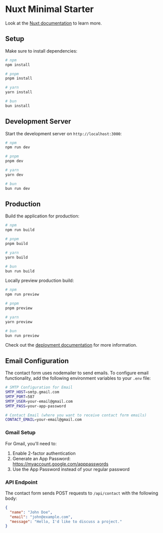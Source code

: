 # Nuxt Minimal Starter

Look at the [Nuxt documentation](https://nuxt.com/docs/getting-started/introduction) to learn more.

## Setup

Make sure to install dependencies:

```bash
# npm
npm install

# pnpm
pnpm install

# yarn
yarn install

# bun
bun install
```

## Development Server

Start the development server on `http://localhost:3000`:

```bash
# npm
npm run dev

# pnpm
pnpm dev

# yarn
yarn dev

# bun
bun run dev
```

## Production

Build the application for production:

```bash
# npm
npm run build

# pnpm
pnpm build

# yarn
yarn build

# bun
bun run build
```

Locally preview production build:

```bash
# npm
npm run preview

# pnpm
pnpm preview

# yarn
yarn preview

# bun
bun run preview
```

Check out the [deployment documentation](https://nuxt.com/docs/getting-started/deployment) for more information.

## Email Configuration

The contact form uses nodemailer to send emails. To configure email functionality, add the following environment variables to your `.env` file:

```bash
# SMTP Configuration for Email
SMTP_HOST=smtp.gmail.com
SMTP_PORT=587
SMTP_USER=your-email@gmail.com
SMTP_PASS=your-app-password

# Contact Email (where you want to receive contact form emails)
CONTACT_EMAIL=your-email@gmail.com
```

### Gmail Setup
For Gmail, you'll need to:
1. Enable 2-factor authentication
2. Generate an App Password: https://myaccount.google.com/apppasswords
3. Use the App Password instead of your regular password

### API Endpoint
The contact form sends POST requests to `/api/contact` with the following body:
```json
{
  "name": "John Doe",
  "email": "john@example.com", 
  "message": "Hello, I'd like to discuss a project."
}
```
